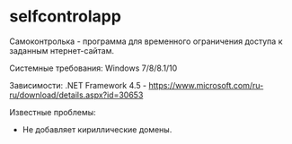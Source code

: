 # selfcontrolapp
Самоконтролька - программа для временного ограничения доступа к заданным нтернет-сайтам.

Системные требования: Windows 7/8/8.1/10

Зависимости: .NET Framework 4.5 - https://www.microsoft.com/ru-ru/download/details.aspx?id=30653

Известные проблемы:
- Не добавляет кириллические домены.
